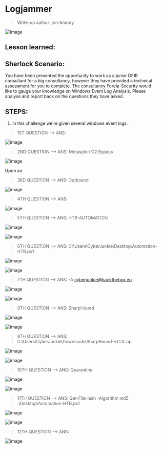 # Logjammer
> Write-up author: jon-brandy

![image](https://github.com/jon-brandy/hackthebox/assets/70703371/7f39ebc6-1bf6-4352-8165-e19d86fb2006)

## Lesson learned:


## Sherlock Scenario:
You have been presented the opportunity to work as a junior DFIR consultant for a big consultancy, however they have provided a technical assessment for you to complete. 
The consultancy Forela-Security would like to gauge your knowledge on Windows Event Log Analysis. Please analyse and report back on the questions they have asked.

## STEPS:
1. In this challenge we're given several windows event logs.

> 1ST QUESTION --> ANS:

![image](https://github.com/jon-brandy/hackthebox/assets/70703371/5a0b7dda-6ffa-4234-a8dc-d606ffca3564)


> 2ND QUESTION --> ANS: Metasploit C2 Bypass

![image](https://github.com/jon-brandy/hackthebox/assets/70703371/333779a9-2bff-4554-84c7-f79130644319)


Upon an

> 3RD QUESTION --> ANS: Outbound

![image](https://github.com/jon-brandy/hackthebox/assets/70703371/5f880250-44d7-4ad9-aa5f-0838a36845e9)


> 4TH QUESTION --> ANS:

![image](https://github.com/jon-brandy/hackthebox/assets/70703371/20348858-350d-47ed-89c5-136bf96addd3)


> 5TH QUESTION --> ANS: HTB-AUTOMATION

![image](https://github.com/jon-brandy/hackthebox/assets/70703371/1836c8d0-253d-4b9c-9a54-ae9d1e7310e2)


![image](https://github.com/jon-brandy/hackthebox/assets/70703371/f5864036-b3ca-421d-8c64-0ee0ef2d9e6c)



> 6TH QUESTION --> ANS: C:\Users\CyberJunkie\Desktop\Automation-HTB.ps1

![image](https://github.com/jon-brandy/hackthebox/assets/70703371/6b24fc2a-c67f-4529-afff-5285417adac1)


![image](https://github.com/jon-brandy/hackthebox/assets/70703371/68c9003f-7ab3-4ef8-9024-1ec4945450b4)



> 7TH QUESTION --> ANS: -A cyberjunkie@hackthebox.eu

![image](https://github.com/jon-brandy/hackthebox/assets/70703371/777a9b04-329f-4bcf-87e1-7eb3ec9b14b7)


![image](https://github.com/jon-brandy/hackthebox/assets/70703371/1b09f60e-6ac5-4590-ac7c-98a9366a5e28)



> 8TH QUESTION --> ANS: SharpHound

![image](https://github.com/jon-brandy/hackthebox/assets/70703371/f34e9494-c82f-4b26-b30d-f77509fcf6cd)


![image](https://github.com/jon-brandy/hackthebox/assets/70703371/9bc7137d-a956-4d7d-8971-9e1d68b33af1)


> 9TH QUESTION --> ANS: C:\Users\CyberJunkie\Downloads\SharpHound-v1.1.0.zip

![image](https://github.com/jon-brandy/hackthebox/assets/70703371/4c35cd98-c37f-4468-bb96-56af437cc905)


![image](https://github.com/jon-brandy/hackthebox/assets/70703371/48b1f3c6-dd95-48db-921d-e96fd5d95a8a)



> 10TH QUESTION --> ANS: Quarantine

![image](https://github.com/jon-brandy/hackthebox/assets/70703371/9099a991-0742-41d0-8fb5-dbc976592f53)


![image](https://github.com/jon-brandy/hackthebox/assets/70703371/43cf2235-70e8-489e-9c24-8de4c57154bf)


> 11TH QUESTION --> ANS: Get-FileHash -Algorithm md5 .\Desktop\Automation-HTB.ps1

![image](https://github.com/jon-brandy/hackthebox/assets/70703371/1335058a-1e50-4c29-82cc-2063b6c148b2)


![image](https://github.com/jon-brandy/hackthebox/assets/70703371/2a109bd6-36aa-4f74-a968-a1ba5a81f81f)


> 12TH QUESTION --> ANS: 

![image](https://github.com/jon-brandy/hackthebox/assets/70703371/45be88e2-405b-4c2f-8713-210b7b492559)


